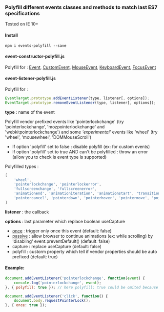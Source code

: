 ### Polyfill different events classes and methods to match last ES7 specifications

Tested on IE 10+

#### Install
```
npm i events-polyfill --save
```

#### event-constructor-polyfill.js
Polyfill for :
[Event](https://developer.mozilla.org/en-US/docs/Web/API/Event),
[CustomEvent](https://developer.mozilla.org/en-US/docs/Web/API/CustomEvent),
[MouseEvent](https://developer.mozilla.org/en-US/docs/Web/API/MouseEvent),
[KeyboardEvent](https://developer.mozilla.org/en-US/docs/Web/API/KeyboardEvent),
[FocusEvent](https://developer.mozilla.org/en-US/docs/Web/API/FocusEvent)

#### event-listener-polyfill.js
Polyfill for :
```js
EventTarget.prototype.addEventListener(type, listener[, options]);
EventTarget.prototype.removeEventListener(type, listener[, options]);
```

**type** : name of the event

Polyfill vendor prefixed events like 'pointerlockchange' (try 'pointerlockchange', 'mozpointerlockchange' and 'webkitpointerlockchange') and some *'experimental'* events like 'wheel' (try 'wheel', 'mousewheel', 'DOMMouseScroll')

* If option 'polyfill' set to false : disable polyfill (ex: for custom events)
* If option 'polyfill' set to true AND can't be polyfilled : throw an error (allow you to check is event type is supported)


Polyfilled types :
```js
[
    'wheel',
    'pointerlockchange', 'pointerlockerror',
    'fullscreenchange', 'fullscreenerror',
    'animationend', 'animationiteration', 'animationstart', 'transitionend',
    'pointercancel', 'pointerdown', 'pointerhover', 'pointermove', 'pointerout', 'pointerover', 'pointerup'
]
```

**listener** : the callback

**options** : last parameter which replace boolean useCapture
* [once](https://developers.google.com/web/updates/2016/10/addeventlistener-once) : trigger only once this event (default: false)
* [passive](https://github.com/WICG/EventListenerOptions/blob/gh-pages/explainer.md) : allow browser to continue animations (ex: while scrolling) by 'disabling' event.preventDefault() (default: false)
* capture : replace useCapture (default: false)
* polyfill : custorm property which tell if vendor properties should be auto prefixed (default: true)

#### Example:
```js
document.addEventListener('pointerlockchange', function(event) {
    console.log('pointerlockchange', event);
}, { polyfill: true }); // here polyfill: true could be omited because it's the default value

document.addEventListener('click', function() {
    document.body.requestPointerLock();
}, { once: true });
```
